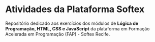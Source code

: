 # Atividades da Plataforma Softex

Repositório dedicado aos exercícios dos módulos de **Lógica de Programação, HTML, CSS e JavaScript** da plataforma em Formação Acelerada em Programação (FAP) - Softex Recife.
